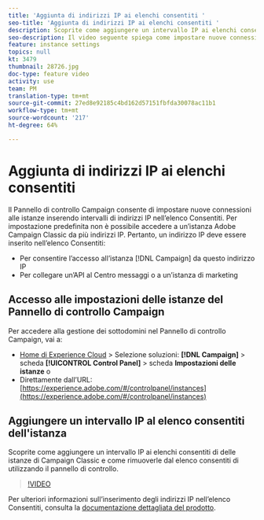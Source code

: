 ```yaml
---
title: 'Aggiunta di indirizzi IP ai elenchi consentiti '
seo-title: 'Aggiunta di indirizzi IP ai elenchi consentiti '
description: Scoprite come aggiungere un intervallo IP ai elenchi consentiti di  delle istanze di Campaign Classic e come rimuoverle dal elenco consentiti di  utilizzando il pannello di controllo.
seo-description: Il video seguente spiega come impostare nuove connessioni alle istanze inserendo intervalli di indirizzi IP nell’elenco Consentiti.
feature: instance settings
topics: null
kt: 3479
thumbnail: 28726.jpg
doc-type: feature video
activity: use
team: PM
translation-type: tm+mt
source-git-commit: 27ed8e92185c4bd162d57151fbfda30078ac11b1
workflow-type: tm+mt
source-wordcount: '217'
ht-degree: 64%

---
```



# Aggiunta di indirizzi IP ai elenchi consentiti 

Il Pannello di controllo Campaign consente di impostare nuove connessioni alle istanze inserendo intervalli di indirizzi IP nell’elenco Consentiti. Per impostazione predefinita non è possibile accedere a un’istanza Adobe Campaign Classic da più indirizzi IP. Pertanto, un indirizzo IP deve essere inserito nell’elenco Consentiti:

* Per consentire l’accesso all’istanza [!DNL Campaign] da questo indirizzo IP
* Per collegare un’API al Centro messaggi o a un’istanza di marketing

## Accesso alle impostazioni delle istanze del Pannello di controllo Campaign

Per accedere alla gestione dei sottodomini nel Pannello di controllo Campaign, vai a:

* [Home di Experience Cloud](https://experience.adobe.com/#/home) > Selezione soluzioni: **[!DNL Campaign]** > scheda **[!UICONTROL Control Panel]** > scheda **Impostazioni delle istanze**
o
* Direttamente dall’URL: [https://experience.adobe.com/#/controlpanel/instances](https://experience.adobe.com/#/controlpanel/instances)

## Aggiungere un intervallo IP al elenco consentiti  dell&#39;istanza

Scoprite come aggiungere un intervallo IP ai elenchi consentiti di  delle istanze di Campaign Classic e come rimuoverle dal elenco consentiti di  utilizzando il pannello di controllo.

>[!VIDEO](https://video.tv.adobe.com/v/28726?quality=12)

Per ulteriori informazioni sull’inserimento degli indirizzi IP nell’elenco Consentiti, consulta la [documentazione dettagliata del prodotto](https://helpx.adobe.com/it/campaign/kb/control-panel-instance-settings.html).
